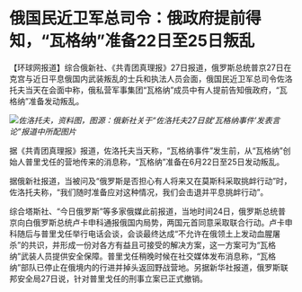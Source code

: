 

# 俄国民近卫军总司令：俄政府提前得知，“瓦格纳”准备22日至25日叛乱

【环球网报道】综合俄新社、《共青团真理报》27日报道，俄罗斯总统普京27日在克宫与近日平息俄国内武装叛乱的士兵和执法人员会面，俄国民近卫军总司令佐洛托夫当天在会面中称，俄私营军事集团“瓦格纳”成员中有人提前告知俄政府，“瓦格纳”准备发动叛乱。

![](https://inews.gtimg.com/om_bt/OgzhjiV0pLoAbhj-Uci3pkp-bsSOwiSP9foIqBI4EiJbsAA/1000)_佐洛托夫，资料图，图源：俄新社关于“佐洛托夫27日就‘瓦格纳事件’发表言论”报道中所配图片_

据《共青团真理报》报道，佐洛托夫当天称，“瓦格纳事件”发生前，从“瓦格纳”创始人普里戈任的营地传来的消息称，“瓦格纳”准备在6月22日至25日发动叛乱。

据俄新社报道，当被问及“俄罗斯是否担心有人将来又在莫斯科采取挑衅行动”时，佐洛托夫称，“我们随时准备应对这种情况，我们会击退并平息挑衅行动”。

综合塔斯社、“今日俄罗斯”等多家俄媒此前报道，当地时间24日，俄罗斯总统普京向白俄罗斯总统卢卡申科通报俄国内局势，两国元首同意采取联合行动。卢卡申科随后与普里戈任举行电话会谈，会谈最终达成“不允许在俄领土上发动血腥屠杀”的共识，并形成一份对各方有益且可接受的解决方案，这一方案可为“瓦格纳”武装人员提供安全保障。普里戈任稍晚时候在社交媒体发布消息称，“瓦格纳”部队已停止在俄境内的行进并掉头返回野战营地。另据新华社报道，俄罗斯联邦安全局27日说，针对普里戈任的刑事立案已正式撤销。

